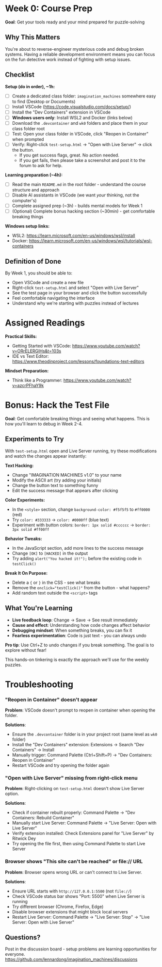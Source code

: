 # Week 0: Course Prep
**Goal**: Get your tools ready and your mind prepared for puzzle-solving

## Why This Matters
You're about to reverse-engineer mysterious code and debug broken systems. Having a reliable development environment means you can focus on the fun detective work instead of fighting with setup issues.

## Checklist

**Setup (do in order), ~1h:**
- [ ] Create a dedicated class folder: `imagination_machines` somewhere easy to find (Desktop or Documents)
- [ ] Install VSCode (https://code.visualstudio.com/docs/setup/)
- [ ] Install the "Dev Containers" extension in VSCode
- [ ] **Windows users only**: Install WSL2 and Docker (links below)
- [ ] Download the `.devcontainer` and `wk0` folders and place them in your class folder root
- [ ] Test: Open your class folder in VSCode, click "Reopen in Container" when prompted
- [ ] Verify: Right-click `test-setup.html` → "Open with Live Server" → click the button. 
    - If you get success flags, great. No action needed.
    - If you get fails, then please take a screenshot and post it to the forum to ask for help.

**Learning preparation (~4h):**
- [ ] Read the main `README.md` in the root folder - understand the course structure and approach
- [ ] Disable AI assistants in VSCode (we want *your* thinking, not the computer's)
- [ ] Complete assigned prep (~3h) - builds mental models for Week 1
- [ ] (Optional) Complete bonus hacking section (~30min) - get comfortable breaking things

**Windows setup links:**
- WSL2: https://learn.microsoft.com/en-us/windows/wsl/install
- Docker: https://learn.microsoft.com/en-us/windows/wsl/tutorials/wsl-containers

## Definition of Done
By Week 1, you should be able to:
- Open VSCode and create a new file
- Right-click `test-setup.html` and select "Open with Live Server"
- See the test page in your browser and click the button successfully
- Feel comfortable navigating the interface
- Understand why we're starting with puzzles instead of lectures

# Assigned Readings

**Practical Skills:**
- Getting Started with VSCode: https://www.youtube.com/watch?v=ORrELERGIHs&t=103s
- IDE vs Text Editor: https://www.theodinproject.com/lessons/foundations-text-editors

**Mindset Preparation:**
- Think like a Programmer: https://www.youtube.com/watch?v=azcrPFhaY9k



# Bonus: Hack the Test File

**Goal**: Get comfortable breaking things and seeing what happens. This is how you'll learn to debug in Week 2-4.

## Experiments to Try
With `test-setup.html` open and Live Server running, try these modifications and watch the changes appear instantly:

**Text Hacking:**
- Change "IMAGINATION MACHINES v1.0" to your name
- Modify the ASCII art (try adding your initials)
- Change the button text to something funny
- Edit the success message that appears after clicking

**Color Experiments:**
- In the `<style>` section, change `background-color: #f5f5f5` to `#ff0000` (red)
- Try `color: #333333` → `color: #0000ff` (blue text)
- Experiment with button colors: `border: 1px solid #cccccc` → `border: 3px solid #ff00ff`

**Behavior Tweaks:**
- In the JavaScript section, add more lines to the success message
- Change `[OK]` to `[HACKED]` in the output
- Try adding `alert("You hacked it!");` before the existing code in `testClick()`

**Break It On Purpose:**
- Delete a `{` or `}` in the CSS - see what breaks
- Remove the `onclick="testClick()"` from the button - what happens?
- Add random text outside the `<script>` tags

## What You're Learning
- **Live feedback loop**: Change → Save → See result immediately
- **Cause and effect**: Understanding how code changes affect behavior
- **Debugging mindset**: When something breaks, you can fix it
- **Fearless experimentation**: Code is just text - you can always undo

**Pro tip**: Use Ctrl+Z to undo changes if you break something. The goal is to explore without fear!

This hands-on tinkering is exactly the approach we'll use for the weekly puzzles.

# Troubleshooting

### "Reopen in Container" doesn't appear
**Problem**: VSCode doesn't prompt to reopen in container when opening the folder.

**Solutions**:
- Ensure the `.devcontainer` folder is in your project root (same level as `wk0` folder)
- Install the "Dev Containers" extension: Extensions → Search "Dev Containers" → Install
- Manually trigger: Command Palette (Ctrl+Shift+P) → "Dev Containers: Reopen in Container"
- Restart VSCode and try opening the folder again

### "Open with Live Server" missing from right-click menu
**Problem**: Right-clicking on `test-setup.html` doesn't show Live Server option.

**Solutions**:
- Check if container rebuilt properly: Command Palette → "Dev Containers: Rebuild Container"
- Manually start Live Server: Command Palette → "Live Server: Open with Live Server"
- Verify extension installed: Check Extensions panel for "Live Server" by Ritwick Dey
- Try opening the file first, then using Command Palette to start Live Server

### Browser shows "This site can't be reached" or file:// URL
**Problem**: Browser opens wrong URL or can't connect to Live Server.

**Solutions**:
- Ensure URL starts with `http://127.0.0.1:5500` (not `file://`)
- Check VSCode status bar shows "Port: 5500" when Live Server is running
- Try different browser (Chrome, Firefox, Edge)
- Disable browser extensions that might block local servers
- Restart Live Server: Command Palette → "Live Server: Stop" → "Live Server: Open with Live Server"


## Questions?
Post in the discussion board - setup problems are learning opportunities for everyone.
https://github.com/lennardong/imagination_machines/discussions